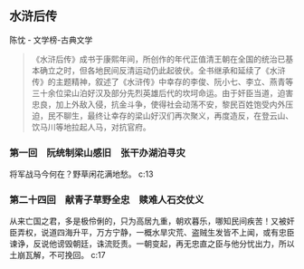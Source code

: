 ## 水浒后传

陈忱  -  文学榜-古典文学

> 《水浒后传》成书于康熙年间，所创作的年代正值清王朝在全国的统治已基本确立之时，但各地民间反清运动仍此起彼伏。全书继承和延续了《水浒传》的主题精神，叙述了《水浒传》中幸存的李俊、阮小七、李立、燕青等三十余位梁山泊好汉及部分先烈英雄后代的坎坷命运。由于奸臣当道，迫害忠良，加上外敌入侵，抗金斗争，使得社会动荡不安，黎民百姓饱受内外压迫，民不聊生，最终让幸存的梁山好汉们再次聚义，再度造反，在登云山、饮马川等地拉起人马，对抗官府。

### 第一回　阮统制梁山感旧　张干办湖泊寻灾

将军战马今何在？野草闲花满地愁。 c:13

### 第二十四回　献青子草野全忠　赎难人石交仗义

从来亡国之君，多是极伶俐的，只为高居九重，朝欢暮乐，哪知民间疾苦！又被奸臣弄权，说道四海升平，万方宁静，一概水旱灾荒、盗贼生发皆不上闻，或有忠臣谏诤，反说他谤毁朝廷，诛流贬责。一朝变起，再无忠直之臣与他分忧出力，所以土崩瓦解，不可挽回。 c:17
